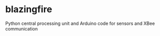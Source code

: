 blazingfire
===========

Python central processing unit and Arduino code for sensors and XBee communication
